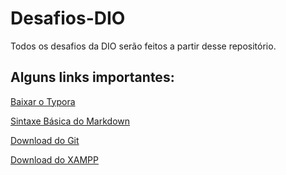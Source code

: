 # Desafios-DIO

Todos os desafios da DIO serão feitos a partir desse repositório.

## Alguns links importantes:

[Baixar o Typora](https://typora.io)

[Sintaxe Básica do Markdown](https://www.markdownguide.org/basic-syntax/)

[Download do Git](https://git-scm.com/download/win)

[Download do XAMPP](https://www.apachefriends.org/pt_br/index.html)

